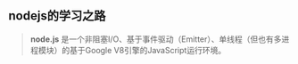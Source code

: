 ## nodejs的学习之路

> **node.js** 是一个非阻塞I/O、基于事件驱动（Emitter）、单线程（但也有多进程模块）的基于Google V8引擎的JavaScript运行环境。
